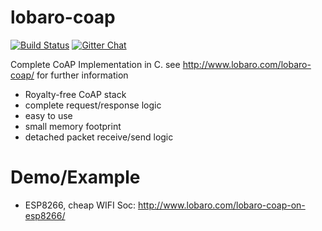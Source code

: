 # lobaro-coap

[![Build Status](https://travis-ci.org/Lobaro/lobaro-coap.svg?branch=master)](https://travis-ci.org/Lobaro/lobaro-coap)
[![Gitter Chat](http://img.shields.io/badge/chat-online-brightgreen.svg)](https://gitter.im/lobaro-iot/Lobby)

Complete CoAP Implementation in C.
see http://www.lobaro.com/lobaro-coap/ for further information

* Royalty-free CoAP stack
* complete request/response logic
* easy to use
* small memory footprint
* detached packet receive/send logic

# Demo/Example
* ESP8266, cheap WIFI Soc: http://www.lobaro.com/lobaro-coap-on-esp8266/



